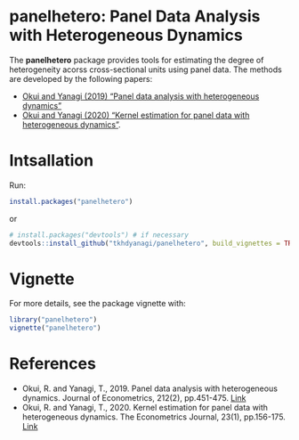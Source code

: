 
<!-- README.md is generated from README.Rmd. Please edit that file -->

# panelhetero: Panel Data Analysis with Heterogeneous Dynamics

The **panelhetero** package provides tools for estimating the degree of
heterogeneity acorss cross-sectional units using panel data. The methods
are developed by the following papers:

- [Okui and Yanagi (2019) “Panel data analysis with heterogeneous
  dynamics”](https://doi.org/10.1016/j.jeconom.2019.04.036)
- [Okui and Yanagi (2020) “Kernel estimation for panel data with
  heterogeneous dynamics”](https://doi.org/10.1093/ectj/utz019).

# Intsallation

Run:

``` r
install.packages("panelhetero")
```

or

``` r
# install.packages("devtools") # if necessary
devtools::install_github("tkhdyanagi/panelhetero", build_vignettes = TRUE)
```

# Vignette

For more details, see the package vignette with:

``` r
library("panelhetero")
vignette("panelhetero")
```

# References

- Okui, R. and Yanagi, T., 2019. Panel data analysis with heterogeneous
  dynamics. Journal of Econometrics, 212(2), pp.451-475.
  [Link](https://doi.org/10.1016/j.jeconom.2019.04.036)
- Okui, R. and Yanagi, T., 2020. Kernel estimation for panel data with
  heterogeneous dynamics. The Econometrics Journal, 23(1), pp.156-175.
  [Link](https://doi.org/10.1093/ectj/utz019)
